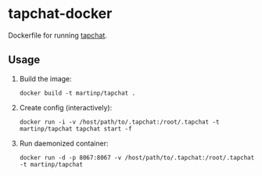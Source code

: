 # tapchat-docker

Dockerfile for running [tapchat](http://tapchatapp.com/).

## Usage

1. Build the image:

    `docker build -t martinp/tapchat .`

2. Create config (interactively):

    `docker run -i -v /host/path/to/.tapchat:/root/.tapchat
-t martinp/tapchat tapchat start -f`

3. Run daemonized container:

    `docker run -d -p 8067:8067 -v /host/path/to/.tapchat:/root/.tapchat
-t martinp/tapchat`
